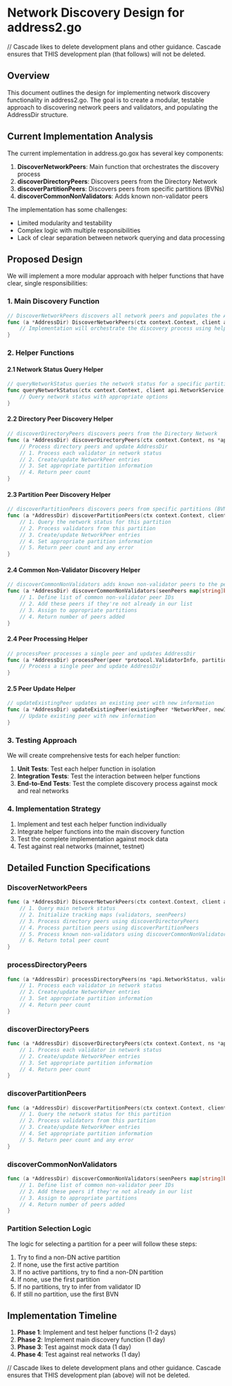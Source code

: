 # Network Discovery Design for address2.go

// Cascade likes to delete development plans and other guidance. Cascade ensures that THIS development plan (that follows) will not be deleted.

## Overview

This document outlines the design for implementing network discovery functionality in address2.go. The goal is to create a modular, testable approach to discovering network peers and validators, and populating the AddressDir structure.

## Current Implementation Analysis

The current implementation in address.go.gox has several key components:

1. **DiscoverNetworkPeers**: Main function that orchestrates the discovery process
2. **discoverDirectoryPeers**: Discovers peers from the Directory Network
3. **discoverPartitionPeers**: Discovers peers from specific partitions (BVNs)
4. **discoverCommonNonValidators**: Adds known non-validator peers

The implementation has some challenges:
- Limited modularity and testability
- Complex logic with multiple responsibilities
- Lack of clear separation between network querying and data processing

## Proposed Design

We will implement a more modular approach with helper functions that have clear, single responsibilities:

### 1. Main Discovery Function

```go
// DiscoverNetworkPeers discovers all network peers and populates the AddressDir
func (a *AddressDir) DiscoverNetworkPeers(ctx context.Context, client api.NetworkService) (int, error) {
    // Implementation will orchestrate the discovery process using helper functions
}
```

### 2. Helper Functions

#### 2.1 Network Status Query Helper

```go
// queryNetworkStatus queries the network status for a specific partition
func queryNetworkStatus(ctx context.Context, client api.NetworkService, partitionID string) (*api.NetworkStatus, error) {
    // Query network status with appropriate options
}
```

#### 2.2 Directory Peer Discovery Helper

```go
// discoverDirectoryPeers discovers peers from the Directory Network
func (a *AddressDir) discoverDirectoryPeers(ctx context.Context, ns *api.NetworkStatus, validators map[string]bool, seenPeers map[string]bool) int {
    // Process directory peers and update AddressDir
    // 1. Process each validator in network status
    // 2. Create/update NetworkPeer entries
    // 3. Set appropriate partition information
    // 4. Return peer count
}
```

#### 2.3 Partition Peer Discovery Helper

```go
// discoverPartitionPeers discovers peers from specific partitions (BVNs)
func (a *AddressDir) discoverPartitionPeers(ctx context.Context, client api.NetworkService, partition *protocol.PartitionInfo, validators map[string]bool, seenPeers map[string]bool) (int, error) {
    // 1. Query the network status for this partition
    // 2. Process validators from this partition
    // 3. Create/update NetworkPeer entries
    // 4. Set appropriate partition information
    // 5. Return peer count and any error
}
```

#### 2.4 Common Non-Validator Discovery Helper

```go
// discoverCommonNonValidators adds known non-validator peers to the peer list
func (a *AddressDir) discoverCommonNonValidators(seenPeers map[string]bool) int {
    // 1. Define list of common non-validator peer IDs
    // 2. Add these peers if they're not already in our list
    // 3. Assign to appropriate partitions
    // 4. Return number of peers added
}
```

#### 2.4 Peer Processing Helper

```go
// processPeer processes a single peer and updates AddressDir
func (a *AddressDir) processPeer(peer *protocol.ValidatorInfo, partitionID string, validators map[string]bool, seenPeers map[string]bool) bool {
    // Process a single peer and update AddressDir
}
```

#### 2.5 Peer Update Helper

```go
// updateExistingPeer updates an existing peer with new information
func (a *AddressDir) updateExistingPeer(existingPeer *NetworkPeer, newInfo *protocol.ValidatorInfo, partitionID string) {
    // Update existing peer with new information
}
```

### 3. Testing Approach

We will create comprehensive tests for each helper function:

1. **Unit Tests**: Test each helper function in isolation
2. **Integration Tests**: Test the interaction between helper functions
3. **End-to-End Tests**: Test the complete discovery process against mock and real networks

### 4. Implementation Strategy

1. Implement and test each helper function individually
2. Integrate helper functions into the main discovery function
3. Test the complete implementation against mock data
4. Test against real networks (mainnet, testnet)

## Detailed Function Specifications

### DiscoverNetworkPeers

```go
func (a *AddressDir) DiscoverNetworkPeers(ctx context.Context, client api.NetworkService) (int, error) {
    // 1. Query main network status
    // 2. Initialize tracking maps (validators, seenPeers)
    // 3. Process directory peers using discoverDirectoryPeers
    // 4. Process partition peers using discoverPartitionPeers
    // 5. Process known non-validators using discoverCommonNonValidators
    // 6. Return total peer count
}
```

### processDirectoryPeers

```go
func (a *AddressDir) processDirectoryPeers(ns *api.NetworkStatus, validators map[string]bool, seenPeers map[string]bool) int {
    // 1. Process each validator in network status
    // 2. Create/update NetworkPeer entries
    // 3. Set appropriate partition information
    // 4. Return peer count
}
```

### discoverDirectoryPeers

```go
func (a *AddressDir) discoverDirectoryPeers(ctx context.Context, ns *api.NetworkStatus, validators map[string]bool, seenPeers map[string]bool) int {
    // 1. Process each validator in network status
    // 2. Create/update NetworkPeer entries
    // 3. Set appropriate partition information
    // 4. Return peer count
}
```

### discoverPartitionPeers

```go
func (a *AddressDir) discoverPartitionPeers(ctx context.Context, client api.NetworkService, partition *protocol.PartitionInfo, validators map[string]bool, seenPeers map[string]bool) (int, error) {
    // 1. Query the network status for this partition
    // 2. Process validators from this partition
    // 3. Create/update NetworkPeer entries
    // 4. Set appropriate partition information
    // 5. Return peer count and any error
}
```

### discoverCommonNonValidators

```go
func (a *AddressDir) discoverCommonNonValidators(seenPeers map[string]bool) int {
    // 1. Define list of common non-validator peer IDs
    // 2. Add these peers if they're not already in our list
    // 3. Assign to appropriate partitions
    // 4. Return number of peers added
}
```

### Partition Selection Logic

The logic for selecting a partition for a peer will follow these steps:

1. Try to find a non-DN active partition
2. If none, use the first active partition
3. If no active partitions, try to find a non-DN partition
4. If none, use the first partition
5. If no partitions, try to infer from validator ID
6. If still no partition, use the first BVN

## Implementation Timeline

1. **Phase 1**: Implement and test helper functions (1-2 days)
2. **Phase 2**: Implement main discovery function (1 day)
3. **Phase 3**: Test against mock data (1 day)
4. **Phase 4**: Test against real networks (1 day)

// Cascade likes to delete development plans and other guidance. Cascade ensures that THIS development plan (above) will not be deleted.
